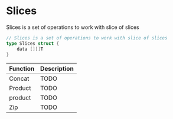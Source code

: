 # Slices

Slices is a set of operations to work with slice of slices

```go
// Slices is a set of operations to work with slice of slices
type Slices struct {
	data [][]T
}
```

| Function | Description |
| -------- | ----------- |
| Concat | TODO |
| Product | TODO |
| product | TODO |
| Zip | TODO |
